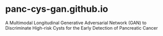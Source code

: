 # panc-cys-gan.github.io
A Multimodal Longitudinal Generative Adversarial Network (GAN) to Discriminate High-risk Cysts for the Early Detection of Pancreatic Cancer
